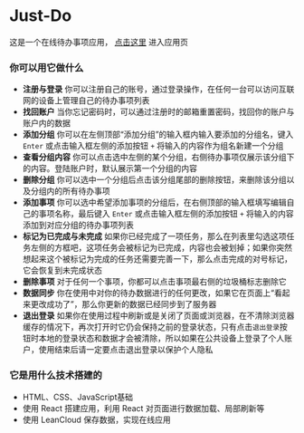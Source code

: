 
# Just-Do 

这是一个在线待办事项应用， [点击这里]() 进入应用页

### 你可以用它做什么

- **注册与登录** 你可以注册自己的账号，通过登录操作，在任何一台可以访问互联网的设备上管理自己的待办事项列表
- **找回账户** 当你忘记密码时，可以通过注册时的邮箱重置密码，找回你的账户与账户内的数据
- **添加分组** 你可以在左侧顶部“添加分组”的输入框内输入要添加的分组名，键入 `Enter` 或点击输入框左侧的添加按钮 `+` 将输入的内容作为组名新建一个分组
- **查看分组内容** 你可以点击选中左侧的某个分组，右侧待办事项仅展示该分组下的内容。登陆账户时，默认展示第一个分组的内容
- **删除分组** 你可以选中一个分组后点击该分组尾部的删除按钮，来删除该分组以及分组内的所有待办事项
- **添加事项** 你可以选中希望添加事项的分组后，在右侧顶部的输入框填写编辑自己的事项名称，最后键入 `Enter` 或点击输入框左侧的添加按钮 `+` 将输入的内容添加到对应分组的待办事项列表
- **标记为已完成与未完成** 如果你已经完成了一项任务，那么在列表里勾选这项任务左侧的方框吧，这项任务会被标记为已完成，内容也会被划掉；如果你突然想起来这个被标记为完成的任务还需要完善一下，那么点击完成的对号标记，它会恢复到未完成状态
- **删除事项** 对于任何一个事项，你都可以点击事项最右侧的垃圾桶标志删除它
- **数据同步** 你在使用中对你的待办数据进行的任何更改，如果它在页面上“看起来更改成功了”，那么你更新的数据已经同步到了服务器
- **退出登录** 如果你在使用过程中刷新或是关闭了页面或浏览器，在不清除浏览器缓存的情况下，再次打开时它仍会保持之前的登录状态，只有点击`退出登录`按钮时本地的登录状态和数据才会被清除，所以如果在公共设备上登录了个人账户，使用结束后请一定要点击退出登录以保护个人隐私

### 它是用什么技术搭建的

- HTML、CSS、JavaScript基础
- 使用 React 搭建应用，利用 React 对页面进行数据加载、局部刷新等
- 使用 LeanCloud 保存数据，实现在线应用